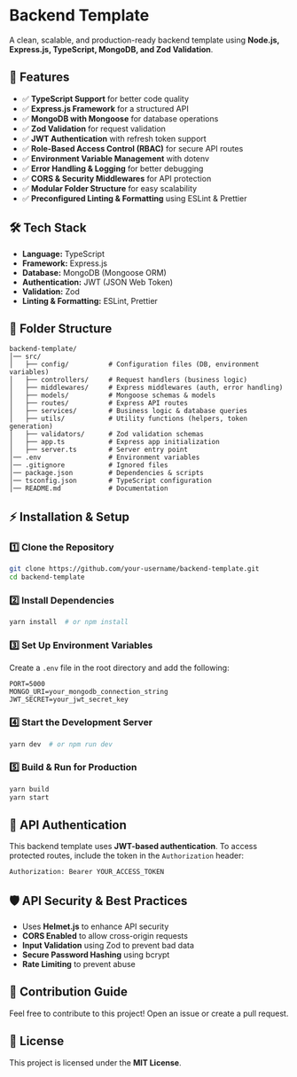 # Backend Template

A clean, scalable, and production-ready backend template using **Node.js, Express.js, TypeScript, MongoDB, and Zod Validation**.

## 🚀 Features

- ✅ **TypeScript Support** for better code quality
- ✅ **Express.js Framework** for a structured API
- ✅ **MongoDB with Mongoose** for database operations
- ✅ **Zod Validation** for request validation
- ✅ **JWT Authentication** with refresh token support
- ✅ **Role-Based Access Control (RBAC)** for secure API routes
- ✅ **Environment Variable Management** with dotenv
- ✅ **Error Handling & Logging** for better debugging
- ✅ **CORS & Security Middlewares** for API protection
- ✅ **Modular Folder Structure** for easy scalability
- ✅ **Preconfigured Linting & Formatting** using ESLint & Prettier

## 🛠 Tech Stack

- **Language:** TypeScript
- **Framework:** Express.js
- **Database:** MongoDB (Mongoose ORM)
- **Authentication:** JWT (JSON Web Token)
- **Validation:** Zod
- **Linting & Formatting:** ESLint, Prettier

## 📂 Folder Structure

```
backend-template/
│── src/
│   ├── config/          # Configuration files (DB, environment variables)
│   ├── controllers/     # Request handlers (business logic)
│   ├── middlewares/     # Express middlewares (auth, error handling)
│   ├── models/          # Mongoose schemas & models
│   ├── routes/          # Express API routes
│   ├── services/        # Business logic & database queries
│   ├── utils/           # Utility functions (helpers, token generation)
│   ├── validators/      # Zod validation schemas
│   ├── app.ts           # Express app initialization
│   ├── server.ts        # Server entry point
│── .env                 # Environment variables
│── .gitignore           # Ignored files
│── package.json         # Dependencies & scripts
│── tsconfig.json        # TypeScript configuration
│── README.md            # Documentation
```

## ⚡ Installation & Setup

### 1️⃣ Clone the Repository

```bash
git clone https://github.com/your-username/backend-template.git
cd backend-template
```

### 2️⃣ Install Dependencies

```bash
yarn install  # or npm install
```

### 3️⃣ Set Up Environment Variables

Create a `.env` file in the root directory and add the following:

```env
PORT=5000
MONGO_URI=your_mongodb_connection_string
JWT_SECRET=your_jwt_secret_key
```

### 4️⃣ Start the Development Server

```bash
yarn dev  # or npm run dev
```

### 5️⃣ Build & Run for Production

```bash
yarn build
yarn start
```

## 🔑 API Authentication

This backend template uses **JWT-based authentication**. To access protected routes, include the token in the `Authorization` header:

```bash
Authorization: Bearer YOUR_ACCESS_TOKEN
```

## 🛡️ API Security & Best Practices

- Uses **Helmet.js** to enhance API security
- **CORS Enabled** to allow cross-origin requests
- **Input Validation** using Zod to prevent bad data
- **Secure Password Hashing** using bcrypt
- **Rate Limiting** to prevent abuse

## 📌 Contribution Guide

Feel free to contribute to this project! Open an issue or create a pull request.

## 📄 License

This project is licensed under the **MIT License**.
